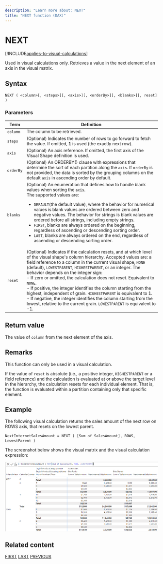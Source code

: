 ```yaml
---
description: "Learn more about: NEXT"
title: "NEXT function (DAX)"
---
```


# NEXT

[!INCLUDE[applies-to-visual-calculations](includes/applies-to-visual-calculations.md)]

Used in visual calculations only. Retrieves a value in the next element of an axis in the visual matrix.

## Syntax

```dax
NEXT ( <column>[, <steps>][, <axis>][, <orderBy>][, <blanks>][, reset] )
```

### Parameters

|Term|Definition|
|--------|--------------|
|`column`|The column to be retrieved.|
|`steps`| (Optional) Indicates the number of rows to go forward to fetch the value. If omitted, **1** is used (the exactly next row).|
|`axis`|(Optional) An axis reference. If omitted, the first axis of the Visual Shape definition is used.|
|`orderBy`|(Optional) An ORDERBY() clause with expressions that determine the sort of each partition along the `axis`. If `orderBy` is not provided, the data is sorted by the grouping columns on the default `axis` in ascending order by default.|
|`blanks`|(Optional) An enumeration that defines how to handle blank values when sorting the `axis`. </br>The supported values are:<ul><li>`DEFAULT`(the default value), where the behavior for numerical values is blank values are ordered between zero and negative values. The behavior for strings is blank values are ordered before all strings, including empty strings.</li><li>`FIRST`, blanks are always ordered on the beginning, regardless of ascending or descending sorting order.</li><li>`LAST`, blanks are always ordered on the end, regardless of ascending or descending sorting order. </li></ul>|
|`reset`|(Optional) Indicates if the calculation resets, and at which level of the visual shape's column hierarchy. Accepted values are: a field reference to a column in the current visual shape, `NONE` (default), `LOWESTPARENT`, `HIGHESTPARENT`, or an integer. The behavior depends on the integer sign: </br> - If zero or omitted, the calculation does not reset. Equivalent to `NONE`. </br> - If positive, the integer identifies the column starting from the highest, independent of grain. `HIGHESTPARENT` is equivalent to 1. </br> - If negative, the integer identifies the column starting from the lowest, relative to the current grain. `LOWESTPARENT` is equivalent to -1.|

## Return value

The value of `column` from the next element of the axis.

## Remarks

This function can only be used in a visual calculation.

If the value of `reset` is absolute (i.e., a positive integer, `HIGHESTPARENT` or a field reference) and the calculation is evaluated at or above the target level in the hierarchy, the calculation resets for each individual element. That is, the function is evaluated within a partition containing only that specific element.

## Example

The following visual calculation returns the sales amount of the next row on ROWS axis, that resets on the lowest parent. 

```dax
NextInternetSalesAmount = NEXT ( [Sum of SalesAmount], ROWS, LowestParent )
```

The screenshot below shows the visual matrix and the visual calculation expression:

![DAX visual calculation](media/dax-queries/dax-visualcalc-next.png)

## Related content

[FIRST](first-function-dax.md)
[LAST](last-function-dax.md)
[PREVIOUS](PREVIOUS-function-dax.md)
